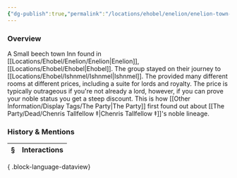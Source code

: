 ```yaml
---
{"dg-publish":true,"permalink":"/locations/ehobel/enelion/enelion-town-inn/","tags":["Discovered"],"updated":"2025-07-31T14:28:49.704+01:00"}
---
```


### Overview
A Small beech town Inn found in [[Locations/Ehobel/Enelion/Enelion\|Enelion]], [[Locations/Ehobel/Ehobel\|Ehobel]]. The group stayed on their journey to [[Locations/Ehobel/Ishnmel/Ishnmel\|Ishnmel]]. The provided many different rooms at different prices, including a suite for lords and royalty. The price is typically outrageous if you're not already a lord, however, if you can prove your noble status you get a steep discount. This is how [[Other Information/Display Tags/The Party\|The Party]] first found out about [[The Party/Dead/Chenris Tallfellow ‡\|Chenris Tallfellow ‡]]'s noble lineage. 

### History & Mentions
| § | Interactions |
| - | ------------ |

{ .block-language-dataview}